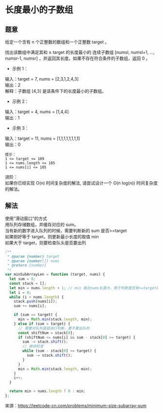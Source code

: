 # 长度最小的子数组

## 题意

给定一个含有 n 个正整数的数组和一个正整数 target 。

找出该数组中满足其和 ≥ target 的长度最小的 连续子数组 [numsl, numsl+1, ..., numsr-1, numsr] ，并返回其长度。如果不存在符合条件的子数组，返回 0 。

- 示例 1：

输入：target = 7, nums = [2,3,1,2,4,3]  
输出：2  
解释：子数组 [4,3] 是该条件下的长度最小的子数组。

- 示例 2：

输入：target = 4, nums = [1,4,4]  
输出：1

- 示例 3：

输入：target = 11, nums = [1,1,1,1,1,1,1,1]  
输出：0

```
提示：
1 <= target <= 109
1 <= nums.length <= 105
1 <= nums[i] <= 105
```

进阶：  
如果你已经实现 O(n) 时间复杂度的解法, 请尝试设计一个 O(n log(n)) 时间复杂度的解法。

## 解法

使用“滑动窗口”的方式  
用队列存储数组，并缓存对应的 sum。  
当有新的数字进入队列的时候，需要判断新的 sum 是否>=target  
如果刚好等于 target，则更新最小长度的取值 min  
如果大于 target，则要检查队头是否要出列

```js
/**
 * @param {number} target
 * @param {number[]} nums
 * @return {number}
 */
var minSubArrayLen = function (target, nums) {
  let sum = 0;
  const stack = [];
  let min = nums.length + 1; // min 取比nums长度大，用于判断是否有>=target的情况
  let i = 0;
  while (i < nums.length) {
    stack.push(nums[i]);
    sum += nums[i];

    if (sum == target) {
      min = Math.min(stack.length, min);
    } else if (sum > target) {
      // 需要对队列底部进行判断，要不要出队列
      const shiftNum = stack[0];
      if (shiftNum <= nums[i] && sum - stack[0] >= target) {
        sum -= stack.shift();
        // 继续检查
        while (sum - stack[0] >= target) {
          sum -= stack.shift();
        }
      }
      min = Math.min(stack.length, min);
    }
    i++;
  }

  return min > nums.length ? 0 : min;
};
```

来源：https://leetcode-cn.com/problems/minimum-size-subarray-sum
